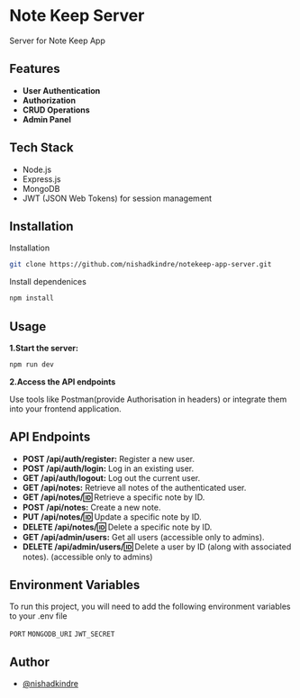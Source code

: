 # Note Keep Server

Server for Note Keep App

## Features

- **User Authentication**
- **Authorization**
- **CRUD Operations**
- **Admin Panel**

## Tech Stack

- Node.js
- Express.js
- MongoDB
- JWT (JSON Web Tokens) for session management

## Installation

Installation

```bash
git clone https://github.com/nishadkindre/notekeep-app-server.git
```

Install dependenices

```bash
npm install
```

## Usage

**1.Start the server:**

```bash
npm run dev
```

**2.Access the API endpoints**

Use tools like Postman(provide Authorisation in headers) or integrate them into your frontend application.

## API Endpoints

- **POST /api/auth/register:** Register a new user.
- **POST /api/auth/login:** Log in an existing user.
- **GET /api/auth/logout:** Log out the current user.
- **GET /api/notes:** Retrieve all notes of the authenticated user.
- **GET /api/notes/:id:** Retrieve a specific note by ID.
- **POST /api/notes:** Create a new note.
- **PUT /api/notes/:id:** Update a specific note by ID.
- **DELETE /api/notes/:id:** Delete a specific note by ID.
- **GET /api/admin/users:** Get all users (accessible only to admins).
- **DELETE /api/admin/users/:id:** Delete a user by ID (along with associated notes). (accessible only to admins)

## Environment Variables

To run this project, you will need to add the following environment variables to your .env file

`PORT`
`MONGODB_URI`
`JWT_SECRET`

## Author

- [@nishadkindre](https://github.com/nishadkindre)

